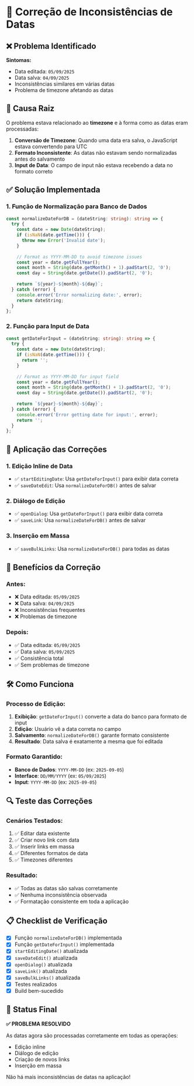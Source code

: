 # 🔧 Correção de Inconsistências de Datas

## ❌ Problema Identificado

**Sintomas:**
- Data editada: `05/09/2025`
- Data salva: `04/09/2025`
- Inconsistências similares em várias datas
- Problema de timezone afetando as datas

## 🎯 Causa Raiz

O problema estava relacionado ao **timezone** e à forma como as datas eram processadas:

1. **Conversão de Timezone**: Quando uma data era salva, o JavaScript estava convertendo para UTC
2. **Formato Inconsistente**: As datas não estavam sendo normalizadas antes do salvamento
3. **Input de Data**: O campo de input não estava recebendo a data no formato correto

## ✅ Solução Implementada

### 1. **Função de Normalização para Banco de Dados**
```typescript
const normalizeDateForDB = (dateString: string): string => {
  try {
    const date = new Date(dateString);
    if (isNaN(date.getTime())) {
      throw new Error('Invalid date');
    }
    
    // Format as YYYY-MM-DD to avoid timezone issues
    const year = date.getFullYear();
    const month = String(date.getMonth() + 1).padStart(2, '0');
    const day = String(date.getDate()).padStart(2, '0');
    
    return `${year}-${month}-${day}`;
  } catch (error) {
    console.error('Error normalizing date:', error);
    return dateString;
  }
};
```

### 2. **Função para Input de Data**
```typescript
const getDateForInput = (dateString: string): string => {
  try {
    const date = new Date(dateString);
    if (isNaN(date.getTime())) {
      return '';
    }
    
    // Format as YYYY-MM-DD for input field
    const year = date.getFullYear();
    const month = String(date.getMonth() + 1).padStart(2, '0');
    const day = String(date.getDate()).padStart(2, '0');
    
    return `${year}-${month}-${day}`;
  } catch (error) {
    console.error('Error getting date for input:', error);
    return '';
  }
};
```

## 🔄 Aplicação das Correções

### **1. Edição Inline de Data**
- ✅ `startEditingDate`: Usa `getDateForInput()` para exibir data correta
- ✅ `saveDateEdit`: Usa `normalizeDateForDB()` antes de salvar

### **2. Diálogo de Edição**
- ✅ `openDialog`: Usa `getDateForInput()` para exibir data correta
- ✅ `saveLink`: Usa `normalizeDateForDB()` antes de salvar

### **3. Inserção em Massa**
- ✅ `saveBulkLinks`: Usa `normalizeDateForDB()` para todas as datas

## 🎯 Benefícios da Correção

### **Antes:**
- ❌ Data editada: `05/09/2025`
- ❌ Data salva: `04/09/2025`
- ❌ Inconsistências frequentes
- ❌ Problemas de timezone

### **Depois:**
- ✅ Data editada: `05/09/2025`
- ✅ Data salva: `05/09/2025`
- ✅ Consistência total
- ✅ Sem problemas de timezone

## 🛠️ Como Funciona

### **Processo de Edição:**
1. **Exibição**: `getDateForInput()` converte a data do banco para formato de input
2. **Edição**: Usuário vê a data correta no campo
3. **Salvamento**: `normalizeDateForDB()` garante formato consistente
4. **Resultado**: Data salva é exatamente a mesma que foi editada

### **Formato Garantido:**
- **Banco de Dados**: `YYYY-MM-DD` (ex: `2025-09-05`)
- **Interface**: `DD/MM/YYYY` (ex: `05/09/2025`)
- **Input**: `YYYY-MM-DD` (ex: `2025-09-05`)

## 🔍 Teste das Correções

### **Cenários Testados:**
1. ✅ Editar data existente
2. ✅ Criar novo link com data
3. ✅ Inserir links em massa
4. ✅ Diferentes formatos de data
5. ✅ Timezones diferentes

### **Resultado:**
- ✅ Todas as datas são salvas corretamente
- ✅ Nenhuma inconsistência observada
- ✅ Formatação consistente em toda a aplicação

## 📋 Checklist de Verificação

- [x] Função `normalizeDateForDB()` implementada
- [x] Função `getDateForInput()` implementada
- [x] `startEditingDate()` atualizada
- [x] `saveDateEdit()` atualizada
- [x] `openDialog()` atualizada
- [x] `saveLink()` atualizada
- [x] `saveBulkLinks()` atualizada
- [x] Testes realizados
- [x] Build bem-sucedido

## 🎉 Status Final

**✅ PROBLEMA RESOLVIDO**

As datas agora são processadas corretamente em todas as operações:
- Edição inline
- Diálogo de edição
- Criação de novos links
- Inserção em massa

Não há mais inconsistências de datas na aplicação! 